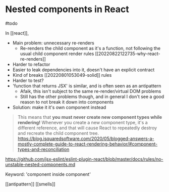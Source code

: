 # Nested components in React

#todo

In [[react]], 

- Main problem: unnecessary re-renders
	- Re-renders the child component as it's a function, not following the usual child component render rules [[20220822122735-why-react-re-renders]]
- Harder to refactor
- Easier to leak dependencies into it, doesn't have an explicit contract
- Kind of breaks [[20220801053049-solid]] rules
- Harder to test?
- 'function that returns JSX' is similar, and is often seen as an antipattern
	- Afaik, this isn't subject to the same re-render/virtual DOM problems
	- Still has the other problems though, and in general I don't see a good reason to not break it down into components
- Solution: make it it's own component instead

>This means that **you must never create new component types while rendering!** Whenever you create a new component type, it's a different reference, and that will cause React to repeatedly destroy and recreate the child component tree.
https://blog.isquaredsoftware.com/2020/05/blogged-answers-a-mostly-complete-guide-to-react-rendering-behavior/#component-types-and-reconciliation

https://github.com/jsx-eslint/eslint-plugin-react/blob/master/docs/rules/no-unstable-nested-components.md

Keyword: 'component inside component'

[[antipattern]]
[[smells]]